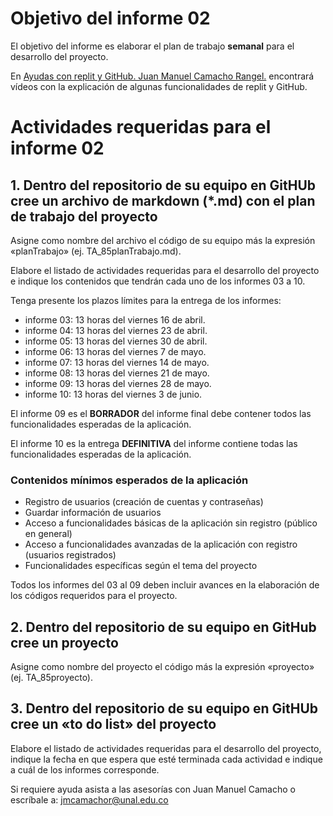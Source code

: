 # Objetivo del informe 02
El objetivo del informe es elaborar el plan de trabajo <b>semanal</b> para el desarrollo del proyecto.
  
En [Ayudas con replit y GitHub. Juan Manuel Camacho Rangel.](https://youtube.com/playlist?list=PL7VvL7ZeJVhVNHZ6CcnzsD5DRiK2ogO4I) encontrará vídeos con la explicación de algunas funcionalidades de replit y GitHub.


# Actividades requeridas para el informe 02

## 1. Dentro del repositorio de su equipo en GitHUb cree un archivo de markdown (\*.md) con el plan de trabajo del proyecto

Asigne como nombre del archivo el código de su equipo más la expresión «planTrabajo» (ej. TA_85planTrabajo.md).

Elabore el listado de actividades requeridas para el desarrollo del proyecto e indique los contenidos que tendrán cada uno de los informes 03 a 10.

Tenga presente los plazos límites para la entrega de los informes:

* informe 03: 13 horas del viernes 16 de abril.
* informe 04: 13 horas del viernes 23 de abril.
* informe 05: 13 horas del viernes 30 de abril.
* informe 06: 13 horas del viernes 7 de mayo.
* informe 07: 13 horas del viernes 14 de mayo.
* informe 08: 13 horas del viernes 21 de mayo.
* informe 09: 13 horas del viernes 28 de mayo.
* informe 10: 13 horas del viernes 3 de junio.

El informe 09 es el <b>BORRADOR</b> del informe final debe contener todos las funcionalidades esperadas de la aplicación.

El informe 10 es la entrega <b>DEFINITIVA</b> del informe contiene todas las funcionalidades esperadas de la aplicación.

### Contenidos mínimos esperados de la aplicación
* Registro de usuarios (creación de cuentas y contraseñas)
* Guardar información de usuarios
* Acceso a funcionalidades básicas de la aplicación sin registro (público en general)
* Acceso a funcionalidades avanzadas de la aplicación con registro (usuarios registrados)
* Funcionalidades específicas según el tema del proyecto

Todos los informes del 03 al 09 deben incluir avances en la elaboración de los códigos requeridos para el proyecto.

## 2. Dentro del repositorio de su equipo en GitHub cree un proyecto
Asigne como nombre del proyecto el código más la expresión «proyecto» (ej. TA_85proyecto).

## 3. Dentro del repositorio de su equipo en GitHUb cree un «to do list» del proyecto
Elabore el listado de actividades requeridas para el desarrollo del proyecto, indique la fecha en que espera que esté terminada cada actividad e indique a cuál de los informes corresponde.

Si requiere ayuda asista a las asesorías con Juan Manuel Camacho o escríbale a: jmcamachor@unal.edu.co
